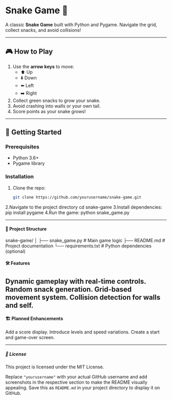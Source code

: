 # Snake Game 🐍

A classic **Snake Game** built with Python and Pygame. Navigate the grid, collect snacks, and avoid collisions!

---

## 🎮 How to Play
1. Use the **arrow keys** to move:
   - ⬆️ Up
   - ⬇️ Down
   - ⬅️ Left
   - ➡️ Right
2. Collect green snacks to grow your snake.
3. Avoid crashing into walls or your own tail.
4. Score points as your snake grows!

---

## 🚀 Getting Started

### Prerequisites
- Python 3.6+
- Pygame library

### Installation
1. Clone the repo:
   ```bash
   git clone https://github.com/yourusername/snake-game.git
2.Navigate to the project directory
  cd snake-game
3.Install dependencies:
  pip install pygame
4.Run the game:
  python snake_game.py

---
#### 📂 Project Structure

snake-game/
│
├── snake_game.py      # Main game logic
├── README.md          # Project documentation
└── requirements.txt   # Python dependencies (optional)


#### 🛠 Features
Dynamic gameplay with real-time controls.
Random snack generation.
Grid-based movement system.
Collision detection for walls and self.
------

#### 🏗️ Planned Enhancements
Add a score display.
Introduce levels and speed variations.
Create a start and game-over screen.

------

##### 📜 License
This project is licensed under the MIT License.

Replace `"yourusername"` with your actual GitHub username and add screenshots in the respective section to make the README visually appealing. Save this as `README.md` in your project directory to display it on GitHub.




